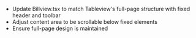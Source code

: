 - Update Billview.tsx to match Tableview's full-page structure with fixed header and toolbar
- Adjust content area to be scrollable below fixed elements
- Ensure full-page design is maintained
